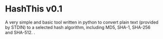 HashThis v0.1
==============

A very simple and basic tool written in python to convert plain text (provided by STDIN) to a selected hash algorithm, including MD5, SHA-1, SHA-256 and SHA-512. .
